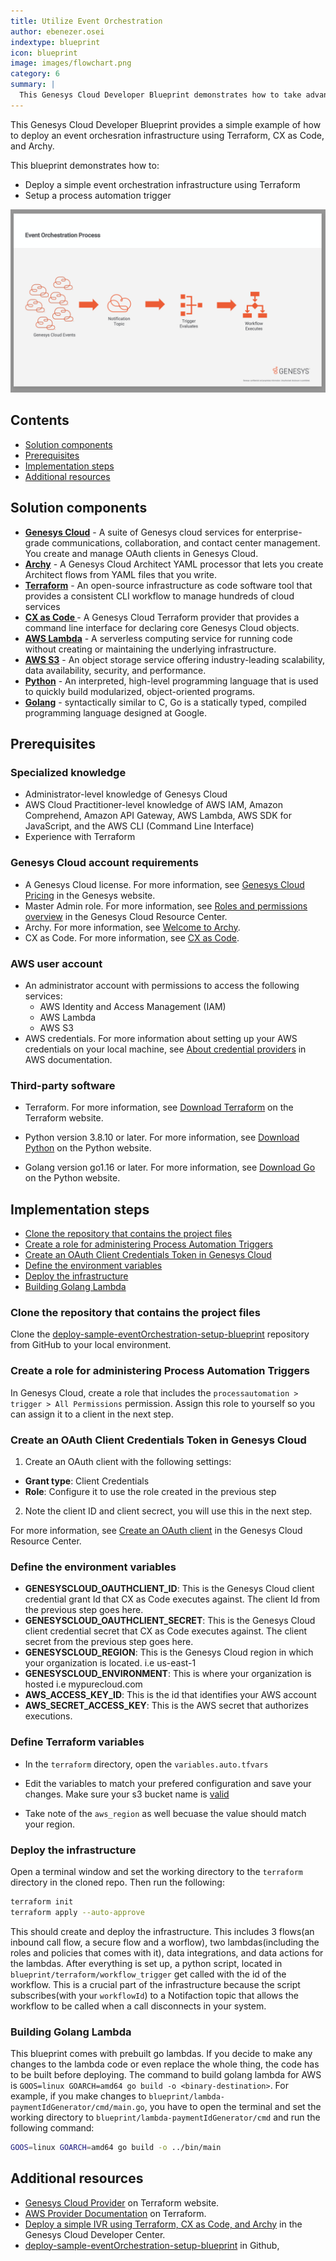 ```yaml
---
title: Utilize Event Orchestration
author: ebenezer.osei
indextype: blueprint
icon: blueprint
image: images/flowchart.png
category: 6
summary: |
  This Genesys Cloud Developer Blueprint demonstrates how to take advantage of the new process trigger feature to opimize your call flows. This solution utilizes process triggers to call a workflow whenever a call disconnects in a queue. The workflow then process participant data stored during the call.
---
```


This Genesys Cloud Developer Blueprint provides a simple example of how to deploy an event orchesration infrastructure using Terraform, CX as Code, and Archy.

This blueprint demonstrates how to:

- Deploy a simple event orchestration infrastructure using Terraform
- Setup a process automation trigger

![Event Orchestration flowchart](images/flowchart.png "Event Orchestration flowchart")

## Contents

- [Solution components](#solution-components "Goes to the Solutions components section")
- [Prerequisites](#prerequisites "Goes to the Prerequisites section")
- [Implementation steps](#implementation-steps "Goes to the Implementation steps section")
- [Additional resources](#additional-resources "Goes to the Additional resources section")

## Solution components

- **[Genesys Cloud](https://www.genesys.com/genesys-cloud "Opens the Genesys Cloud website")** - A suite of Genesys cloud services for enterprise-grade communications, collaboration, and contact center management. You create and manage OAuth clients in Genesys Cloud.
- **[Archy](https://developer.genesys.cloud/devapps/archy/ "Opens the Archy website")** - A Genesys Cloud Architect YAML processor that lets you create Architect flows from YAML files that you write.
- **[Terraform](https://www.terraform.io/ "Opens the Terraform website")** - An open-source infrastructure as code software tool that provides a consistent CLI workflow to manage hundreds of cloud services
- **[CX as Code ](https://developer.genesys.cloud/api/rest/CX-as-Code/ "Opens the CX as code website")** - A Genesys Cloud Terraform provider that provides a command line interface for declaring core Genesys Cloud objects.
- **[AWS Lambda](https://aws.amazon.com/lambda/ "Opens the AWS Lambda website")** - A serverless computing service for running code without creating or maintaining the underlying infrastructure.
- **[AWS S3](https://aws.amazon.com/s3/ "Opens the AWS S3 website")** - An object storage service offering industry-leading scalability, data availability, security, and performance.
- **[Python](https://www.python.org/ "Opens the NodeJs website")** - An interpreted, high-level programming language that is used to quickly build modularized, object-oriented programs.
- **[Golang](https://go.dev/ "Opens golang website")** - syntactically similar to C, Go is a statically typed, compiled programming language designed at Google.

## Prerequisites

### Specialized knowledge

- Administrator-level knowledge of Genesys Cloud
- AWS Cloud Practitioner-level knowledge of AWS IAM, Amazon Comprehend, Amazon API Gateway, AWS Lambda, AWS SDK for JavaScript, and the AWS CLI (Command Line Interface)
- Experience with Terraform

### Genesys Cloud account requirements

- A Genesys Cloud license. For more information, see [Genesys Cloud Pricing](https://www.genesys.com/pricing "Opens the Genesys Cloud pricing page") in the Genesys website.
- Master Admin role. For more information, see [Roles and permissions overview](https://help.mypurecloud.com/?p=24360 "Opens the Roles and permissions overview article") in the Genesys Cloud Resource Center.
- Archy. For more information, see [Welcome to Archy](/devapps/archy/ "Goes to the Welcome to Archy page").
- CX as Code. For more information, see [CX as Code](https://developer.genesys.cloud/api/rest/CX-as-Code/ "Opens the CX as Code page").

### AWS user account

- An administrator account with permissions to access the following services:
  - AWS Identity and Access Management (IAM)
  - AWS Lambda
  - AWS S3
- AWS credentials. For more information about setting up your AWS credentials on your local machine, see [About credential providers](https://docs.aws.amazon.com/sdkref/latest/guide/creds-config-files.html "Opens The shared config and credentials files") in AWS documentation.

### Third-party software

- Terraform. For more information, see [Download Terraform](https://www.terraform.io/downloads) on the Terraform website.

- Python version 3.8.10 or later. For more information, see [Download Python](https://www.python.org/downloads/) on the Python website.

- Golang version go1.16 or later. For more information, see [Download Go](https://go.dev/dl/) on the Python website.

## Implementation steps

- [Clone the repository that contains the project files](#clone-the-repository-that-contains-the-project-files "Goes to the Clone the repository containing the project files section")
- [Create a role for administering Process Automation Triggers](#create-a-role-for-administering-process-automation-triggers "Goes to the Create a role for administering Process Automation Triggers section")
- [Create an OAuth Client Credentials Token in Genesys Cloud](#create-an-oauth-client-credentials-token-in-genesys-cloud "Create an OAuth Client Credentials Token in Genesys Cloud section")
- [Define the environment variables](#define-the-environment-variables "Define the environment variables section")
- [Deploy the infrastructure](#deploy-the-application "Goes to the Build and deploy the infrastructure section")
- [Building Golang Lambda](#building-golang-lambda "Goes to the building golang lambda section")

### Clone the repository that contains the project files

Clone the [deploy-sample-eventOrchestration-setup-blueprint](https://github.com/EbenOsei21/deploy-sample-eventOrchestration-setup-blueprint "Opens the deploy-sample-eventOrchestration-setup-blueprint") repository from GitHub to your local environment.

### Create a role for administering Process Automation Triggers

In Genesys Cloud, create a role that includes the `processautomation > trigger > All Permissions` permission. Assign this role to yourself so you can assign it to a client in the next step.

### Create an OAuth Client Credentials Token in Genesys Cloud

1. Create an OAuth client with the following settings:

- **Grant type**: Client Credentials
- **Role**: Configure it to use the role created in the previous step

2. Note the client ID and client secrect, you will use this in the next step.

For more information, see [Create an OAuth client](https://help.mypurecloud.com/?p=188023 "Goes to the Create an OAuth client article") in the Genesys Cloud Resource Center.

### Define the environment variables

- **GENESYSCLOUD_OAUTHCLIENT_ID**: This is the Genesys Cloud client credential grant Id that CX as Code executes against. The client Id from the previous step goes here.
- **GENESYSCLOUD_OAUTHCLIENT_SECRET**: This is the Genesys Cloud client credential secret that CX as Code executes against. The client secret from the previous step goes here.
- **GENESYSCLOUD_REGION**: This is the Genesys Cloud region in which your organization is located. i.e us-east-1
- **GENESYSCLOUD_ENVIRONMENT**: This is where your organization is hosted i.e mypurecloud.com
- **AWS_ACCESS_KEY_ID**: This is the id that identifies your AWS account
- **AWS_SECRET_ACCESS_KEY**: This is the AWS secret that authorizes executions.

### Define Terraform variables

- In the `terraform` directory, open the `variables.auto.tfvars`

- Edit the variables to match your prefered configuration and save your changes. Make sure your s3 bucket name is [valid](https://docs.aws.amazon.com/AmazonS3/latest/userguide/bucketnamingrules.html)

- Take note of the `aws_region` as well becuase the value should match your region.

### Deploy the infrastructure

Open a terminal window and set the working directory to the `terraform` directory in the cloned repo. Then run the following:

```bash
terraform init
terraform apply --auto-approve
```

This should create and deploy the infrastructure. This includes 3 flows(an inbound call flow, a secure flow and a worflow), two lambdas(including the roles and policies that comes with it), data integrations, and data actions for the lambdas. After everything is set up, a python script, located in `blueprint/terraform/workflow_trigger` get called with the id of the workflow. This is a crucial part of the infrastructure because the script subscribes(with your `workflowId`) to a Notifaction topic that allows the workflow to be called when a call disconnects in your system.

### Building Golang Lambda

This blueprint comes with prebuilt go lambdas. If you decide to make any changes to the lambda code or even replace the whole thing, the code has to be built before deploying. The command to build golang lambda for AWS is `GOOS=linux GOARCH=amd64 go build -o <binary-destination>`. For example, if you make changes to `blueprint/lambda-paymentIdGenerator/cmd/main.go`, you have to open the terminal and set the working directory to `blueprint/lambda-paymentIdGenerator/cmd` and run the following command:

```bash
GOOS=linux GOARCH=amd64 go build -o ../bin/main
```

## Additional resources

- [Genesys Cloud Provider](https://registry.terraform.io/providers/MyPureCloud/genesyscloud/latest/docs) on Terraform website.
- [AWS Provider Documentation](https://registry.terraform.io/providers/hashicorp/aws/latest/docs) on Terraform.
- [Deploy a simple IVR using Terraform, CX as Code, and Archy](/blueprints/simple-ivr-deploy-with-cx-as-code-blueprint/ "Goes Deploy a simple IVR using Terraform, CX as Code, and Archy blueprint") in the Genesys Cloud Developer Center.
- [deploy-sample-eventOrchestration-setup-blueprint](https://github.com/EbenOsei21/deploy-sample-eventOrchestration-setup-blueprint) in Github,
